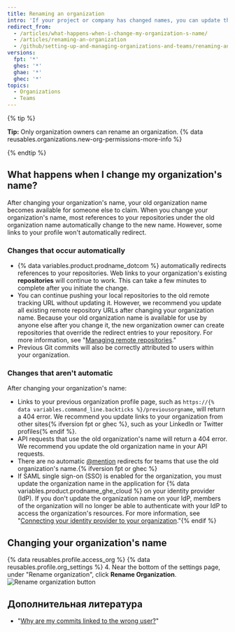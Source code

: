 ```yaml
---
title: Renaming an organization
intro: 'If your project or company has changed names, you can update the name of your organization to match.'
redirect_from:
  - /articles/what-happens-when-i-change-my-organization-s-name/
  - /articles/renaming-an-organization
  - /github/setting-up-and-managing-organizations-and-teams/renaming-an-organization
versions:
  fpt: '*'
  ghes: '*'
  ghae: '*'
  ghec: '*'
topics:
  - Organizations
  - Teams
---
```


{% tip %}

**Tip:** Only organization owners can rename an organization. {% data reusables.organizations.new-org-permissions-more-info %}

{% endtip %}

## What happens when I change my organization's name?

After changing your organization's name, your old organization name becomes available for someone else to claim. When you change your organization's name, most references to your repositories under the old organization name automatically change to the new name. However, some links to your profile won't automatically redirect.

### Changes that occur automatically

- {% data variables.product.prodname_dotcom %} automatically redirects references to your repositories.  Web links to your organization's existing **repositories** will continue to work. This can take a few minutes to complete after you initiate the change.
- You can continue pushing your local repositories to the old remote tracking URL without updating it. However, we recommend you update all existing remote repository URLs after changing your organization name. Because your old organization name is available for use by anyone else after you change it, the new organization owner can create repositories that override the redirect entries to your repository. For more information, see "[Managing remote repositories](/github/getting-started-with-github/managing-remote-repositories)."
- Previous Git commits will also be correctly attributed to users within your organization.

### Changes that aren't automatic

After changing your organization's name:
- Links to your previous organization profile page, such as `https://{% data variables.command_line.backticks %}/previousorgname`, will return a 404 error. We recommend you update links to your organization from other sites{% ifversion fpt or ghec %}, such as your LinkedIn or Twitter profiles{% endif %}.
- API requests that use the old organization's name will return a 404 error. We recommend you update the old organization name in your API requests.
- There are no automatic [@mention](/articles/basic-writing-and-formatting-syntax/#mentioning-people-and-teams) redirects for teams that use the old organization's name.{% ifversion fpt or ghec %}
- If SAML single sign-on (SSO) is enabled for the organization, you must update the organization name in the application for {% data variables.product.prodname_ghe_cloud %} on your identity provider (IdP). If you don't update the organization name on your IdP, members of the organization will no longer be able to authenticate with your IdP to access the organization's resources. For more information, see "[Connecting your identity provider to your organization](/github/setting-up-and-managing-organizations-and-teams/connecting-your-identity-provider-to-your-organization)."{% endif %}

## Changing your organization's name

{% data reusables.profile.access_org %}
{% data reusables.profile.org_settings %}
4. Near the bottom of the settings page, under "Rename organization", click **Rename Organization**. ![Rename organization button](/assets/images/help/settings/settings-rename-organization.png)

## Дополнительная литература

* "[Why are my commits linked to the wrong user?](/articles/why-are-my-commits-linked-to-the-wrong-user)"
